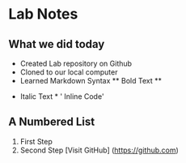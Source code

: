 # Lab Notes
## What we did today

- Created Lab repository on Github
- Cloned to our local computer
- Learned Markdown Syntax
** Bold Text **
* Italic Text *
' Inline Code' 

## A Numbered List 
1. First Step
2. Second Step
[Visit GitHub] (https://github.com)

